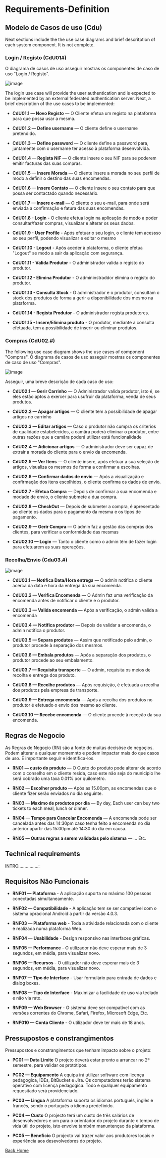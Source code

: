 # Requirements-Definition

## Modelo de Casos de uso (Cdu)
Next sections include the the use case diagrams and brief descritption of each system component. It is not complete. 

### Login / Registo (CdU01#)
O diagrama de casos de uso asseguir mostras os componentes de caso de uso "Login / Registo".

![image](Images\UC_Login-Registo.JPG)

The login use case will provide the user authentication and is expected to be implemented by an external federated authentication server. Next, a brief description of the use cases to be implemented:

* **CdU01.1 — Novo Registo** — O Cliente efetua um registo na plataforma para que possa usar a mesma.

* **CdU01.2 — Define username** — O cliente define o username pretendido.

* **CdU01.3 — Define password** — O cliente define a password para, juntamente com o username ter acesso à plataforma desenvolvida.

* **CdU01.4 — Regista NIF** — O cliente insere o seu NIF para se poderem emitir facturas das suas compras.

* **CdU01.5 — Insere Morada** — O cliente insere a morada no seu perfil de modo a definir o destino das suas encomendas.

* **CdU01.6 — Insere Contato** — O cliente insere o seu contato para que possa ser contactado quando necessário.

* **CdU01.7 — Insere e-mail** — O cliente o seu e-mail, para onde será enviada a confirmação e fatura das suas encomendas.

* **CdU01.8 - Login** - O cliente efetua login na aplicação de modo a poder consultar/fazer compras, visualizar e alterar os seus dados.

* **CdU01.9 - User Profile** -  Após efetuar o seu login, o cliente tem acessso ao seu perfil, podendo visualizar e editar o mesmo

* **CdU01.10 - Logout** - Após aceder à plataforma, o cliente efetua "Logout" se modo a sair da aplicação com segurança.

* **CdU01.11 - Valida Produtor** - O administrador valida o registo do produtor.

* **CdU01.12 - Elimina Produtor** - O admininstraddor elimina o registo do produtor.

* **CdU01.13 - Consulta Stock** - O administrador e o produtor, consultam o stock dos produtos de forma a gerir a disponibilidade dos mesmo na plataforma.

* **CdU01.14 - Regista Produtor** - O administrador regista produtores.

* **CdU01.15 - Insere/Elimina produto** - O produtor, mediante a consulta efetuada, tem a possibilidade de inserir ou eliminar produtos.



### Compras (CdU02.#)
The following use case diagram shows the use cases of component "Compras".
O diagrama de casos de uso asseguir mostras os componentes de caso de uso "Compras".

![image](Images\UC_Compras.JPG)

Asseguir, uma breve descrição de cada caso de uso:

* **CdU02.1 — Gerir Carrinho** —  O Administrador valida produtor, isto é, se eles estão aptos a exercer para usufruir da plataforma, venda de seus produtos.

* **CdU02.2 — Apagar artigos** — O cliente tem a possibilidade de apagar artigos no carrinho

* **CdU02.3 — Editar artigos** — Caso o produtor não cumpra os criterios de qualidade estabelecidos, a camâra poderá eliminar o produtor, entre outras razões que a camâra poderá utilizar está funcionalidade

* **CdU02.4 — Adicionar artigos** — O administrador deve ser capaz de extrair a morada do cliente para o envio da encomenda.

* **CdU02.5 — Ver Itens** — O cliente insere, após efetuar a sua seleção de artigos, visualiza os mesmos de forma a confirmar a escolhas.

* **CdU02.6 — Confirmar dados de envio** — Após a visualização e confirmação dos itens escolhidos, o cliente confirma os dados de envio.

* **CdU02.7 - Efetua Compra** — Depois de confirmar a sua encomenda e modade de envio, o cliente submete a dua compra.

* **CdU02.8 — CheckOut** — Depois de submeter a compra, é apresentado ao cliente os dados para o pagamento da mesma e os tipos de pagamento.

* **CdU02.9 — Gerir Compra** — O admin faz a gestão das compras dos clientes, para verificar a conformidade das mesmas

* **CdU02.10 — Login** — Tanto o cliente como o admin têm de fazer login para efetuarem as suas operações.




### Recolha/Envio (Cdu03.#)

![image](Images\UC_Recolha_Envio.JPG)

* **CdU03.1 — Notifica Data/Hora entrega** —  O admin notifica o cliente acerca da data e hora da entrega da sua encomenda.

* **CdU03.2 — Verifica Encomenda** — O Admin faz uma verificação da encomenda antes de notificar o cliente e o produtor.

* **CdU03.3 — Valida encomenda** —  Após a verificação, o admin valida a encomenda 

* **CdU03.4 — Notifica produtor** — Depois de validar a encomenda, o admin notifica o produtor.

* **CdU03.5 — Separa produtos** — Assim que notificado pelo admin, o produtor procede à separação dos mesmos.

* **CdU03.6 — Embala produtos** — Após a separação dos produtos, o produtor procede ao seu embalamento.

* **CdU03.7 — Requisita transporte** — O admin, requisita os meios de recolha e entrega dos produto.

* **CdU03.8 — Recolhe produtos** — Após requisição, é efetuada a recolha dos produtos pela empresa de transporte.

* **CdU03.9 — Entrega encomenda** — Após a recolha dos produtos no produtor é efetuado o envio dos mesmo ao cliente.

* **CdU03.10 — Recebe encomenda** — O cliente procede à receção da sua encomenda.



## Regras de Negocio
As Regras de Negoçio (RN) são a fonte de muitas decisõse de negoçios. Podem alterar a qualquer momemnto e podem impactar mais do que casos de uso. É importante seguir e identifica-los.
* **RN01 — custo do produto** — O Custo do produto pode alterar de acordo com o conselho em o cliente resida, caso este não seja do municipio lhe será cobrado uma taxa 0.01% por quilometro.

* **RN02 — Escolher produto** — Após as 15.00pm, as encomendas que o cliente fizer serão enviados no dia seguinte.

* **RN03 — Maximo de produtos por dia** — By day, Each user can buy two tickets to each meal, lunch or dinner.

* **RN04 — Tempo para Cancelar Encomenda** — A encomenda pode ser cancelada antes das 14:30pm caso tenha feito a encomenda no dia anterior apartir das 15:00pm até 14:30 do dia em causa.

* **RN05 — Outras regras a serem validadas pelo sistema** — ...
Etc.


## Technical requirements
INTRO................:

## Requisitos Não Funcionais


* **RNF01 — Plataforma** - A aplicação suporta no máximo 100 pessoas conectadas simultaneamente. 

* **RNF02 — Compatibilidade** - A aplicação tem se ser compatível com o sistema opracional Android a partir da versão 4.0.3. 

* **RNF03 — Plataforma web** - Toda a atividade relacionada com o cliente é realizada numa plataforma Web.

* **RNF04 — Usabilidade** - Design responsivo nas interfaces gráficas.

* **RNF05 — Performance** - O utilizador não deve esperar mais de 3 segundos, em média, para visualizar novo.

* **RNF06 — Recursos** - O utilizador não deve esperar mais de 3 segundos, em média, para visualizar novo.

* **RNF07 — Tipo de Interface** - Usar formulário para entrada de dados e dialog boxes.

* **RNF08 — Tipo de Interface** - Maximizar a facilidade de uso via teclado e não via rato.

* **RNF09 — Web Browser** - O sistema deve ser compatível com as versões correntes do Chrome, Safari, Firefox, Microsoft Edge, Etc. 

* **RNF010 — Conta Cliente** - O utilizador deve ter mais de 18 anos.




## Pressupostos e constrangimentos

Pressupostos e constrangimentos que tenham impacto sobre o projeto:

* **PC01 — Data Limite** O projeto deverá estar pronto a arrancar no 2º semestre, para validar os protótipos.

* **PC02 — Equipamento** A equipa irá utilizar software com licença pedagogica, IDEs, BitBucket e Jira. Os computadores terão sistema operativo com licença pedagogica. Todo e qualquer equipamento requesitado será providenciado. 

* **PC03 — Lingua** A plataforma suporta os idiomas português, inglês e francês, sendo o português o idioma predefinido.

* **PC04 — Custo** O projecto terá um custo de três salários de desenvolvedores e um para o orientador do projeto durante o tempo de vida útil do projeto, isto envolve também manuntençao da plataforma.

* **PC05 — Beneficio** O projecto vai trazer valor aos produtores locais e experiência aos desevolvedores do projeto.

[Back Home](Home)
